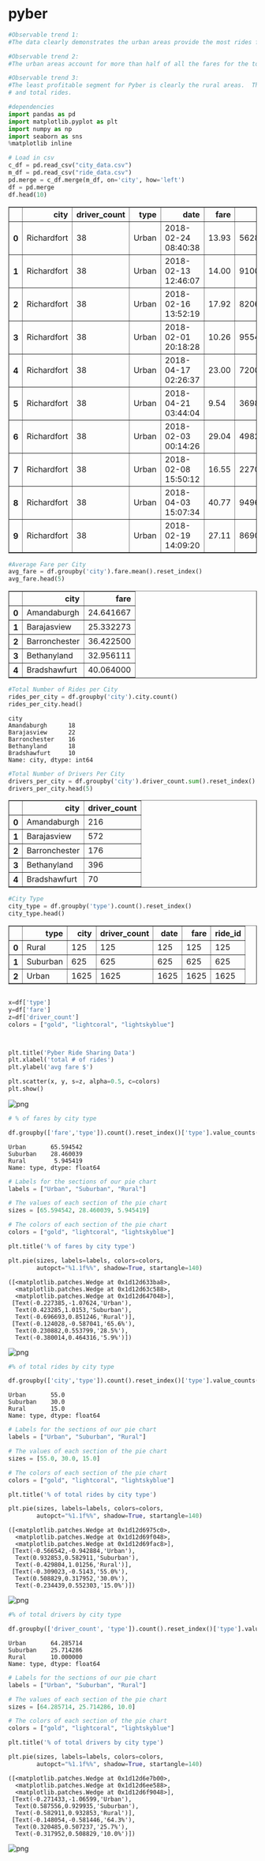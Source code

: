 # pyber

```python
#Observable trend 1:
#The data clearly demonstrates the urban areas provide the most rides for the Pyber drivers.
```


```python
#Observable trend 2:
#The urban areas account for more than half of all the fares for the total population accounted for.
```


```python
#Observable trend 3:
#The least profitable segment for Pyber is clearly the rural areas.  The rural areas generate the least in fares, drivers 
# and total rides.

```


```python
#dependencies
import pandas as pd
import matplotlib.pyplot as plt
import numpy as np
import seaborn as sns
%matplotlib inline
```


```python
# Load in csv
c_df = pd.read_csv("city_data.csv")
m_df = pd.read_csv("ride_data.csv")
pd.merge = c_df.merge(m_df, on='city', how='left')
df = pd.merge
df.head(10)
```




<div>
<style scoped>
    .dataframe tbody tr th:only-of-type {
        vertical-align: middle;
    }

    .dataframe tbody tr th {
        vertical-align: top;
    }

    .dataframe thead th {
        text-align: right;
    }
</style>
<table border="1" class="dataframe">
  <thead>
    <tr style="text-align: right;">
      <th></th>
      <th>city</th>
      <th>driver_count</th>
      <th>type</th>
      <th>date</th>
      <th>fare</th>
      <th>ride_id</th>
    </tr>
  </thead>
  <tbody>
    <tr>
      <th>0</th>
      <td>Richardfort</td>
      <td>38</td>
      <td>Urban</td>
      <td>2018-02-24 08:40:38</td>
      <td>13.93</td>
      <td>5628545007794</td>
    </tr>
    <tr>
      <th>1</th>
      <td>Richardfort</td>
      <td>38</td>
      <td>Urban</td>
      <td>2018-02-13 12:46:07</td>
      <td>14.00</td>
      <td>910050116494</td>
    </tr>
    <tr>
      <th>2</th>
      <td>Richardfort</td>
      <td>38</td>
      <td>Urban</td>
      <td>2018-02-16 13:52:19</td>
      <td>17.92</td>
      <td>820639054416</td>
    </tr>
    <tr>
      <th>3</th>
      <td>Richardfort</td>
      <td>38</td>
      <td>Urban</td>
      <td>2018-02-01 20:18:28</td>
      <td>10.26</td>
      <td>9554935945413</td>
    </tr>
    <tr>
      <th>4</th>
      <td>Richardfort</td>
      <td>38</td>
      <td>Urban</td>
      <td>2018-04-17 02:26:37</td>
      <td>23.00</td>
      <td>720020655850</td>
    </tr>
    <tr>
      <th>5</th>
      <td>Richardfort</td>
      <td>38</td>
      <td>Urban</td>
      <td>2018-04-21 03:44:04</td>
      <td>9.54</td>
      <td>3698147103219</td>
    </tr>
    <tr>
      <th>6</th>
      <td>Richardfort</td>
      <td>38</td>
      <td>Urban</td>
      <td>2018-02-03 00:14:26</td>
      <td>29.04</td>
      <td>4982665519010</td>
    </tr>
    <tr>
      <th>7</th>
      <td>Richardfort</td>
      <td>38</td>
      <td>Urban</td>
      <td>2018-02-08 15:50:12</td>
      <td>16.55</td>
      <td>2270463070874</td>
    </tr>
    <tr>
      <th>8</th>
      <td>Richardfort</td>
      <td>38</td>
      <td>Urban</td>
      <td>2018-04-03 15:07:34</td>
      <td>40.77</td>
      <td>9496210735824</td>
    </tr>
    <tr>
      <th>9</th>
      <td>Richardfort</td>
      <td>38</td>
      <td>Urban</td>
      <td>2018-02-19 14:09:20</td>
      <td>27.11</td>
      <td>8690324801449</td>
    </tr>
  </tbody>
</table>
</div>




```python
#Average Fare per City
avg_fare = df.groupby('city').fare.mean().reset_index()
avg_fare.head(5)
```




<div>
<style scoped>
    .dataframe tbody tr th:only-of-type {
        vertical-align: middle;
    }

    .dataframe tbody tr th {
        vertical-align: top;
    }

    .dataframe thead th {
        text-align: right;
    }
</style>
<table border="1" class="dataframe">
  <thead>
    <tr style="text-align: right;">
      <th></th>
      <th>city</th>
      <th>fare</th>
    </tr>
  </thead>
  <tbody>
    <tr>
      <th>0</th>
      <td>Amandaburgh</td>
      <td>24.641667</td>
    </tr>
    <tr>
      <th>1</th>
      <td>Barajasview</td>
      <td>25.332273</td>
    </tr>
    <tr>
      <th>2</th>
      <td>Barronchester</td>
      <td>36.422500</td>
    </tr>
    <tr>
      <th>3</th>
      <td>Bethanyland</td>
      <td>32.956111</td>
    </tr>
    <tr>
      <th>4</th>
      <td>Bradshawfurt</td>
      <td>40.064000</td>
    </tr>
  </tbody>
</table>
</div>




```python
#Total Number of Rides per City
rides_per_city = df.groupby('city').city.count()
rides_per_city.head()
```




    city
    Amandaburgh      18
    Barajasview      22
    Barronchester    16
    Bethanyland      18
    Bradshawfurt     10
    Name: city, dtype: int64




```python
#Total Number of Drivers Per City
drivers_per_city = df.groupby('city').driver_count.sum().reset_index()
drivers_per_city.head(5)
```




<div>
<style scoped>
    .dataframe tbody tr th:only-of-type {
        vertical-align: middle;
    }

    .dataframe tbody tr th {
        vertical-align: top;
    }

    .dataframe thead th {
        text-align: right;
    }
</style>
<table border="1" class="dataframe">
  <thead>
    <tr style="text-align: right;">
      <th></th>
      <th>city</th>
      <th>driver_count</th>
    </tr>
  </thead>
  <tbody>
    <tr>
      <th>0</th>
      <td>Amandaburgh</td>
      <td>216</td>
    </tr>
    <tr>
      <th>1</th>
      <td>Barajasview</td>
      <td>572</td>
    </tr>
    <tr>
      <th>2</th>
      <td>Barronchester</td>
      <td>176</td>
    </tr>
    <tr>
      <th>3</th>
      <td>Bethanyland</td>
      <td>396</td>
    </tr>
    <tr>
      <th>4</th>
      <td>Bradshawfurt</td>
      <td>70</td>
    </tr>
  </tbody>
</table>
</div>




```python
#City Type
city_type = df.groupby('type').count().reset_index()
city_type.head()

```




<div>
<style scoped>
    .dataframe tbody tr th:only-of-type {
        vertical-align: middle;
    }

    .dataframe tbody tr th {
        vertical-align: top;
    }

    .dataframe thead th {
        text-align: right;
    }
</style>
<table border="1" class="dataframe">
  <thead>
    <tr style="text-align: right;">
      <th></th>
      <th>type</th>
      <th>city</th>
      <th>driver_count</th>
      <th>date</th>
      <th>fare</th>
      <th>ride_id</th>
    </tr>
  </thead>
  <tbody>
    <tr>
      <th>0</th>
      <td>Rural</td>
      <td>125</td>
      <td>125</td>
      <td>125</td>
      <td>125</td>
      <td>125</td>
    </tr>
    <tr>
      <th>1</th>
      <td>Suburban</td>
      <td>625</td>
      <td>625</td>
      <td>625</td>
      <td>625</td>
      <td>625</td>
    </tr>
    <tr>
      <th>2</th>
      <td>Urban</td>
      <td>1625</td>
      <td>1625</td>
      <td>1625</td>
      <td>1625</td>
      <td>1625</td>
    </tr>
  </tbody>
</table>
</div>




```python

x=df['type']
y=df['fare']
z=df['driver_count']
colors = ["gold", "lightcoral", "lightskyblue"]



plt.title('Pyber Ride Sharing Data')
plt.xlabel('total # of rides')
plt.ylabel('avg fare $')

plt.scatter(x, y, s=z, alpha=0.5, c=colors)
plt.show()

```


![png](output_9_0.png)



```python
# % of fares by city type

df.groupby(['fare','type']).count().reset_index()['type'].value_counts(normalize=True)*100
```




    Urban       65.594542
    Suburban    28.460039
    Rural        5.945419
    Name: type, dtype: float64




```python
# Labels for the sections of our pie chart
labels = ["Urban", "Suburban", "Rural"]

# The values of each section of the pie chart
sizes = [65.594542, 28.460039, 5.945419]

# The colors of each section of the pie chart
colors = ["gold", "lightcoral", "lightskyblue"]

plt.title('% of fares by city type')

plt.pie(sizes, labels=labels, colors=colors,
        autopct="%1.1f%%", shadow=True, startangle=140)
```




    ([<matplotlib.patches.Wedge at 0x1d12d633ba8>,
      <matplotlib.patches.Wedge at 0x1d12d63c588>,
      <matplotlib.patches.Wedge at 0x1d12d647048>],
     [Text(-0.227385,-1.07624,'Urban'),
      Text(0.423285,1.0153,'Suburban'),
      Text(-0.696693,0.851246,'Rural')],
     [Text(-0.124028,-0.587041,'65.6%'),
      Text(0.230882,0.553799,'28.5%'),
      Text(-0.380014,0.464316,'5.9%')])




![png](output_11_1.png)



```python
#% of total rides by city type

df.groupby(['city','type']).count().reset_index()['type'].value_counts(normalize=True)*100
```




    Urban       55.0
    Suburban    30.0
    Rural       15.0
    Name: type, dtype: float64




```python
# Labels for the sections of our pie chart
labels = ["Urban", "Suburban", "Rural"]

# The values of each section of the pie chart
sizes = [55.0, 30.0, 15.0]

# The colors of each section of the pie chart
colors = ["gold", "lightcoral", "lightskyblue"]

plt.title('% of total rides by city type')

plt.pie(sizes, labels=labels, colors=colors,
        autopct="%1.1f%%", shadow=True, startangle=140)
```




    ([<matplotlib.patches.Wedge at 0x1d12d6975c0>,
      <matplotlib.patches.Wedge at 0x1d12d69f048>,
      <matplotlib.patches.Wedge at 0x1d12d69fac8>],
     [Text(-0.566542,-0.942884,'Urban'),
      Text(0.932853,0.582911,'Suburban'),
      Text(-0.429804,1.01256,'Rural')],
     [Text(-0.309023,-0.5143,'55.0%'),
      Text(0.508829,0.317952,'30.0%'),
      Text(-0.234439,0.552303,'15.0%')])




![png](output_13_1.png)



```python
#% of total drivers by city type

df.groupby(['driver_count', 'type']).count().reset_index()['type'].value_counts(normalize=True)*100
```




    Urban       64.285714
    Suburban    25.714286
    Rural       10.000000
    Name: type, dtype: float64




```python
# Labels for the sections of our pie chart
labels = ["Urban", "Suburban", "Rural"]

# The values of each section of the pie chart
sizes = [64.285714, 25.714286, 10.0]

# The colors of each section of the pie chart
colors = ["gold", "lightcoral", "lightskyblue"]

plt.title('% of total drivers by city type')

plt.pie(sizes, labels=labels, colors=colors,
        autopct="%1.1f%%", shadow=True, startangle=140)
```




    ([<matplotlib.patches.Wedge at 0x1d12d6e7b00>,
      <matplotlib.patches.Wedge at 0x1d12d6ee588>,
      <matplotlib.patches.Wedge at 0x1d12d6f9048>],
     [Text(-0.271433,-1.06599,'Urban'),
      Text(0.587556,0.929935,'Suburban'),
      Text(-0.582911,0.932853,'Rural')],
     [Text(-0.148054,-0.581446,'64.3%'),
      Text(0.320485,0.507237,'25.7%'),
      Text(-0.317952,0.508829,'10.0%')])




![png](output_15_1.png)

